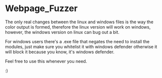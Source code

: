 # Webpage_Fuzzer

The only real changes between the linux and windows files is the way the color output is formed, therefore the linux version will work on
windows, however, the windows version on linux can bug out a bit.

For windows users there's a .exe file that negates the need to install the modules, just make sure you whitelist it with windows
defender otherwise it will block it because you know, it's windows defender.

Feel free to use this whenever you need.

:)
